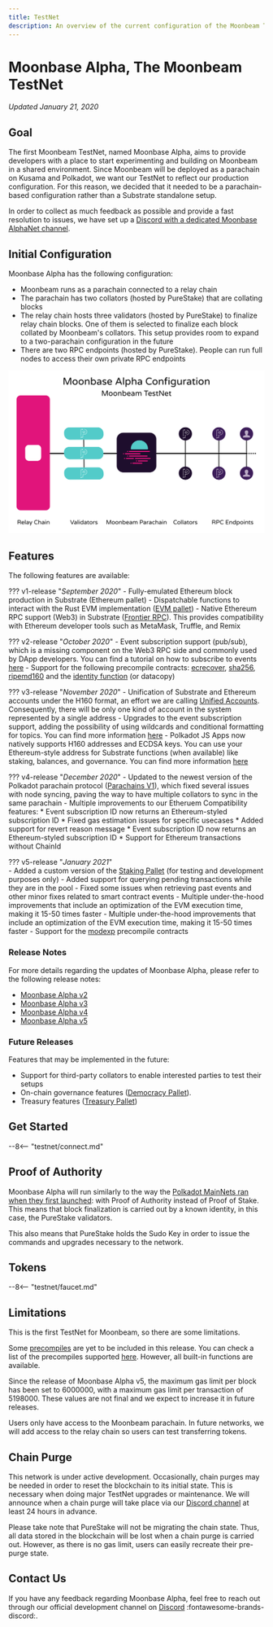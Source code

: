 ```yaml
---
title: TestNet
description: An overview of the current configuration of the Moonbeam TestNet, Moonbase Alpha, and information on how to start building on it using Solidity.
---
```

# Moonbase Alpha, The Moonbeam TestNet
*Updated January 21, 2020*

## Goal  
The first Moonbeam TestNet, named Moonbase Alpha, aims to provide developers with a place to start experimenting and building on Moonbeam in a shared environment. Since Moonbeam will be deployed as a parachain on Kusama and Polkadot, we want our TestNet to reflect our production configuration. For this reason, we decided that it needed to be a parachain-based configuration rather than a Substrate standalone setup.

In order to collect as much feedback as possible and provide a fast resolution to issues, we have set up a [Discord with a dedicated Moonbase AlphaNet channel](https://discord.gg/PfpUATX).

## Initial Configuration
Moonbase Alpha has the following configuration:  

-  Moonbeam runs as a parachain connected to a relay chain
-  The parachain has two collators (hosted by PureStake) that are collating blocks
-  The relay chain hosts three validators (hosted by PureStake) to finalize relay chain blocks. One of them is selected to finalize each block collated by Moonbeam's collators. This setup provides room to expand to a two-parachain configuration in the future
-  There are two RPC endpoints (hosted by PureStake). People can run full nodes to access their own private RPC endpoints

![TestNet Diagram](/images/testnet/Moonbase-Alpha-v5.png)

## Features  

The following features are available:

??? v1-release "_September 2020_"
    -  Fully-emulated Ethereum block production in Substrate (Ethereum pallet)
    -  Dispatchable functions to interact with the Rust EVM implementation ([EVM pallet](https://github.com/paritytech/frontier/tree/master/frame/evm))
    -  Native Ethereum RPC support (Web3) in Substrate ([Frontier RPC](https://github.com/paritytech/frontier)). This provides compatibility with Ethereum developer tools such as MetaMask, Truffle, and Remix

??? v2-release "_October 2020_"
    -  Event subscription support (pub/sub), which is a missing component on the Web3 RPC side and commonly used by DApp developers. You can find a tutorial on how to subscribe to events [here](/integrations/pubsub)
    -  Support for the following precompile contracts: [ecrecover](https://docs.klaytn.com/smart-contract/precompiled-contracts#address-0x-01-ecrecover-hash-v-r-s), [sha256](https://docs.klaytn.com/smart-contract/precompiled-contracts#address-0x-02-sha-256-data), [ripemd160](https://docs.klaytn.com/smart-contract/precompiled-contracts#address-0x-03-ripemd-160-data) and the [identity function](https://docs.klaytn.com/smart-contract/precompiled-contracts#address-0x-04-datacopy-data) (or datacopy)

??? v3-release "_November 2020_"
    -  Unification of Substrate and Ethereum accounts under the H160 format, an effort we are calling [Unified Accounts](https://medium.com/moonbeam-network/moonbase-alpha-v3-introducing-unified-accounts-88fae3564cda). Consequently, there will be only one kind of account in the system represented by a single address
    -  Upgrades to the event subscription support, adding the possibility of using wildcards and conditional formatting for topics. You can find more information [here](https://docs.moonbeam.network/integrations/pubsub/#using-wildcards-and-conditional-formatting)
    -  Polkadot JS Apps now natively supports H160 addresses and ECDSA keys. You can use your Ethereum-style address for Substrate functions (when available) like staking, balances, and governance. You can find more information [here](/integrations/polkadotjs/)

??? v4-release "_December 2020_"
    - Updated to the newest version of the Polkadot parachain protocol ([Parachains V1](https://w3f.github.io/parachain-implementers-guide/)), which fixed several issues with node syncing, paving the way to have multiple collators to sync in the same parachain
    - Multiple improvements to our Etheruem Compatibility features:
        * Event subscription ID now returns an Ethereum-styled subscription ID
        * Fixed gas estimation issues for specific usecases
        * Added support for revert reason message
        * Event subscription ID now returns an Ethereum-styled subscription ID
        * Support for Ethereum transactions without ChainId

??? v5-release "_January 2021_"      
    - Added a custom version of the [Staking Pallet](https://wiki.polkadot.network/docs/en/learn-staking) (for testing and development purposes only)
    - Added support for querying pending transactions while they are in the pool 
    - Fixed some issues when retrieving past events and other minor fixes related to smart contract events
    - Multiple under-the-hood improvements that include an optimization of the EVM execution time, making it 15-50 times faster
    - Multiple under-the-hood improvements that include an optimization of the EVM execution time, making it 15-50 times faster
    - Support for the [modexp](https://docs.klaytn.com/smart-contract/precompiled-contracts#address-0x05-bigmodexp-base-exp-mod) precompile contracts

### Release Notes

For more details regarding the updates of Moonbase Alpha, please refer to the following release notes:

 - [Moonbase Alpha v2](https://github.com/PureStake/moonbeam/releases/tag/v0.2.0)
 - [Moonbase Alpha v3](https://github.com/PureStake/moonbeam/releases/tag/v0.3.0)
 - [Moonbase Alpha v4](https://github.com/PureStake/moonbeam/releases/tag/v0.4.0)
 - [Moonbase Alpha v5](https://github.com/PureStake/moonbeam/releases/tag/v0.5.0)

### Future Releases

Features that may be implemented in the future:

- Support for third-party collators to enable interested parties to test their setups
- On-chain governance features ([Democracy Pallet](https://github.com/paritytech/substrate/tree/HEAD/frame/democracy)).
- Treasury features ([Treasury Pallet](https://github.com/paritytech/substrate/tree/master/frame/treasury))

## Get Started

--8<-- "testnet/connect.md"

## Proof of Authority

Moonbase Alpha will run similarly to the way the [Polkadot MainNets ran when they first launched](https://wiki.polkadot.network/docs/en/learn-launch#the-poa-launch): with Proof of Authority instead of Proof of Stake. This means that block finalization is carried out by a known identity, in this case, the PureStake validators.

This also means that PureStake holds the Sudo Key in order to issue the commands and upgrades necessary to the network.

## Tokens

--8<-- "testnet/faucet.md"

## Limitations

This is the first TestNet for Moonbeam, so there are some limitations.

Some [precompiles](https://docs.klaytn.com/smart-contract/precompiled-contracts) are yet to be included in this release. You can check a list of the precompiles supported [here](/integrations/precompiles). However, all built-in functions are available.

Since the release of Moonbase Alpha v5, the maximum gas limit per block has been set to 6000000, with a maximum gas limit per transaction of 5198000. These values are not final and we expect to increase it in future releases.

Users only have access to the Moonbeam parachain. In future networks, we will add access to the relay chain so users can test transferring tokens.

## Chain Purge

This network is under active development. Occasionally, chain purges may be needed in order to reset the blockchain to its initial state. This is necessary when doing major TestNet upgrades or maintenance. We will announce when a chain purge will take place via our [Discord channel](https://discord.gg/PfpUATX) at least 24 hours in advance.

Please take note that PureStake will not be migrating the chain state. Thus, all data stored in the blockchain will be lost when a chain purge is carried out. However, as there is no gas limit, users can easily recreate their pre-purge state.

## Contact Us
If you have any feedback regarding Moonbase Alpha, feel free to reach out through our official development channel on [Discord](https://discord.gg/PfpUATX) :fontawesome-brands-discord:.
